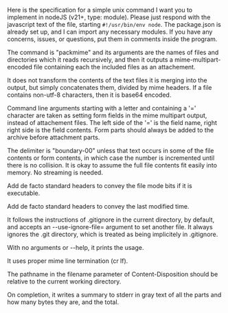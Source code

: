 Here is the specification for a simple unix command I want you to implement in nodeJS (v21+, type: module). Please just respond with the javascript text of the file, starting `#!/usr/bin/env node`. The package.json is already set up, and I can import any necessary modules. If you have any concerns, issues, or questions, put them in comments inside the program.

The command is "packmime" and its arguments are the names of files and directories which it reads recursively, and then it outputs a mime-multipart-encoded file containing each the included files as an attachement.

It does not transform the contents of the text files it is merging into the output, but simply concatenates them, divided by mime headers. If a file contains non-utf-8 characters, then it is base64 encoded.

Command line arguments starting with a letter and containing a '=' character are taken as setting form fields in the mime multipart output, instead of attachement files. The left side of the '=' is the field name, right right side is the field contents. Form parts should always be added to the archive before attachment parts.

The delimiter is "boundary-00" unless that text occurs in some of the file contents or form contents, in which case the number is incremented until there is no collision. It is okay to assume the full file contents fit easily into memory. No streaming is needed.

Add de facto standard headers to convey the file mode bits if it is executable.

Add de facto standard headers to convey the last modified time.

It follows the instructions of .gitignore in the current directory, by default, and accepts an --use-ignore-file= argument to set another file. It always ignores the .git directory, which is treated as being implicitely in .gitignore.

With no arguments or --help, it prints the usage.

It uses proper mime line termination (cr lf).

The pathname in the filename parameter of Content-Disposition should be relative to the current working directory.

On completion, it writes a summary to stderr in gray text of all the parts and how many bytes they are, and the total.
